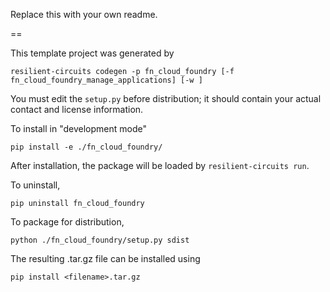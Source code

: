Replace this with your own readme.

==

This template project was generated by

    resilient-circuits codegen -p fn_cloud_foundry [-f fn_cloud_foundry_manage_applications] [-w ]


You must edit the `setup.py` before distribution;
it should contain your actual contact and license information.

To install in "development mode"

    pip install -e ./fn_cloud_foundry/

After installation, the package will be loaded by `resilient-circuits run`.


To uninstall,

    pip uninstall fn_cloud_foundry


To package for distribution,

    python ./fn_cloud_foundry/setup.py sdist

The resulting .tar.gz file can be installed using

    pip install <filename>.tar.gz
